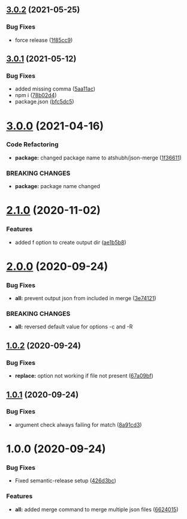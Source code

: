 ## [3.0.2](https://github.com/atshubh/json-merge/compare/v3.0.1...v3.0.2) (2021-05-25)


### Bug Fixes

* force release ([1f85cc9](https://github.com/atshubh/json-merge/commit/1f85cc92c78612344b63ec951e1462a98ebd7ff3))

## [3.0.1](https://github.com/atshubh/json-merge/compare/v3.0.0...v3.0.1) (2021-05-12)


### Bug Fixes

* added missing comma ([5aa11ac](https://github.com/atshubh/json-merge/commit/5aa11acac28948ce74ae0788c15aca2057cd830d))
* npm i ([78b02d4](https://github.com/atshubh/json-merge/commit/78b02d4bcae21479616ea745ebd138e61cc5da85))
* package.json ([bfc5dc5](https://github.com/atshubh/json-merge/commit/bfc5dc51dcd6dafaebdb45512de560cec3aacf9f))

# [3.0.0](https://github.com/atshubh/json-merge/compare/v2.1.0...v3.0.0) (2021-04-16)


### Code Refactoring

* **package:** changed package name to atshubh/json-merge ([1f36611](https://github.com/atshubh/json-merge/commit/1f36611d0f2d3ffea721c934de96c076cdded66e))


### BREAKING CHANGES

* **package:** package name changed

# [2.1.0](https://github.com/shubh-works/json-merge/compare/v2.0.0...v2.1.0) (2020-11-02)


### Features

* added f option to create output dir ([ae1b5b8](https://github.com/shubh-works/json-merge/commit/ae1b5b8b1522a7bf92645feeb0e7c098fa81716a))

# [2.0.0](https://github.com/shubh-works/json-merge/compare/v1.0.2...v2.0.0) (2020-09-24)


### Bug Fixes

* **all:** prevent output json from included in merge ([3e74121](https://github.com/shubh-works/json-merge/commit/3e741217717ed650043b714378715ba78a618120))


### BREAKING CHANGES

* **all:** reversed default value for options -c and -R

## [1.0.2](https://github.com/shubh-works/json-merge/compare/v1.0.1...v1.0.2) (2020-09-24)


### Bug Fixes

* **replace:** option not working if file not present ([67a09bf](https://github.com/shubh-works/json-merge/commit/67a09bf440afc42a3486050205376c639fdc82cb))

## [1.0.1](https://github.com/shubh-works/json-merge/compare/v1.0.0...v1.0.1) (2020-09-24)


### Bug Fixes

* argument check always failing for match ([8a91cd3](https://github.com/shubh-works/json-merge/commit/8a91cd3adcd848d7b59a0c09f5715371789e28db))

# 1.0.0 (2020-09-24)


### Bug Fixes

* Fixed semantic-release setup ([426d3bc](https://github.com/shubh-works/json-merge/commit/426d3bcc0d5853d332bcc7da2676bb3831d6e8b7))


### Features

* **all:** added merge command to merge multiple json files ([6624015](https://github.com/shubh-works/json-merge/commit/6624015437479383314a218f94602542f15202c5))
